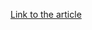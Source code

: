 [Link to the article](https://docs.microsoft.com/windows/access-protection/credential-guard/credential-guard-how-it-works)
